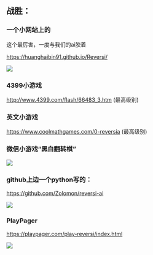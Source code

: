 ## 战胜：
### 一个小网站上的
这个最厉害，一度与我们的ai胶着

https://huanghaibin91.github.io/Reversi/

[![](https://pic.downk.cc/item/5e18841f7f9a96fec162a078.jpg)](https://pic.downk.cc/item/5e18841f7f9a96fec162a078.jpg)

### 4399小游戏
http://www.4399.com/flash/66483_3.htm (最高级别)

### 英文小游戏
https://www.coolmathgames.com/0-reversia (最高级别)

### 微信小游戏“黑白翻转棋”

[![](https://pic.downk.cc/item/5e187e037f9a96fec161a0b8)](https://pic.downk.cc/item/5e187e037f9a96fec161a0b8.jpg)

### github上边一个python写的：

https://github.com/Zolomon/reversi-ai

[![](https://pic.downk.cc/item/5e187cfc7f9a96fec161754b)](https://pic.downk.cc/item/5e187cfc7f9a96fec161754b.jpg)

### PlayPager 

https://playpager.com/play-reversi/index.html

![](https://pic.downk.cc/item/5e187cfc7f9a96fec161754b)
